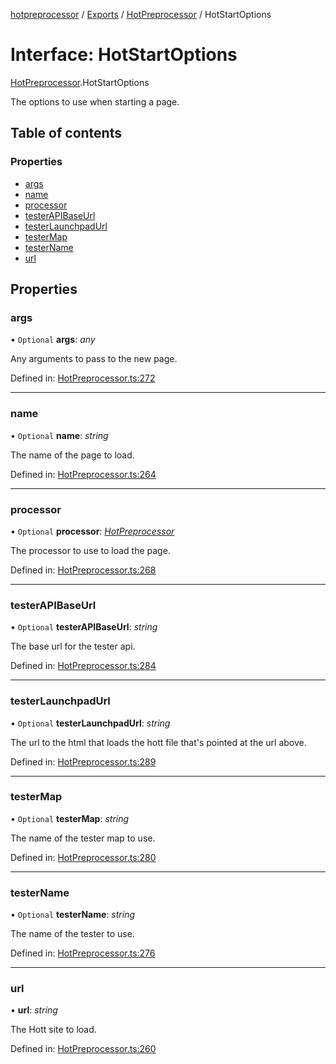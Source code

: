 [hotpreprocessor](../README.md) / [Exports](../modules.md) / [HotPreprocessor](../modules/hotpreprocessor.md) / HotStartOptions

# Interface: HotStartOptions

[HotPreprocessor](../modules/hotpreprocessor.md).HotStartOptions

The options to use when starting a page.

## Table of contents

### Properties

- [args](hotpreprocessor.hotstartoptions.md#args)
- [name](hotpreprocessor.hotstartoptions.md#name)
- [processor](hotpreprocessor.hotstartoptions.md#processor)
- [testerAPIBaseUrl](hotpreprocessor.hotstartoptions.md#testerapibaseurl)
- [testerLaunchpadUrl](hotpreprocessor.hotstartoptions.md#testerlaunchpadurl)
- [testerMap](hotpreprocessor.hotstartoptions.md#testermap)
- [testerName](hotpreprocessor.hotstartoptions.md#testername)
- [url](hotpreprocessor.hotstartoptions.md#url)

## Properties

### args

• `Optional` **args**: *any*

Any arguments to pass to the new page.

Defined in: [HotPreprocessor.ts:272](https://github.com/OurFreeLight/HotPreprocessor/blob/2227d35/src/HotPreprocessor.ts#L272)

___

### name

• `Optional` **name**: *string*

The name of the page to load.

Defined in: [HotPreprocessor.ts:264](https://github.com/OurFreeLight/HotPreprocessor/blob/2227d35/src/HotPreprocessor.ts#L264)

___

### processor

• `Optional` **processor**: [*HotPreprocessor*](../classes/hotpreprocessor.hotpreprocessor-1.md)

The processor to use to load the page.

Defined in: [HotPreprocessor.ts:268](https://github.com/OurFreeLight/HotPreprocessor/blob/2227d35/src/HotPreprocessor.ts#L268)

___

### testerAPIBaseUrl

• `Optional` **testerAPIBaseUrl**: *string*

The base url for the tester api.

Defined in: [HotPreprocessor.ts:284](https://github.com/OurFreeLight/HotPreprocessor/blob/2227d35/src/HotPreprocessor.ts#L284)

___

### testerLaunchpadUrl

• `Optional` **testerLaunchpadUrl**: *string*

The url to the html that loads the hott file that's
pointed at the url above.

Defined in: [HotPreprocessor.ts:289](https://github.com/OurFreeLight/HotPreprocessor/blob/2227d35/src/HotPreprocessor.ts#L289)

___

### testerMap

• `Optional` **testerMap**: *string*

The name of the tester map to use.

Defined in: [HotPreprocessor.ts:280](https://github.com/OurFreeLight/HotPreprocessor/blob/2227d35/src/HotPreprocessor.ts#L280)

___

### testerName

• `Optional` **testerName**: *string*

The name of the tester to use.

Defined in: [HotPreprocessor.ts:276](https://github.com/OurFreeLight/HotPreprocessor/blob/2227d35/src/HotPreprocessor.ts#L276)

___

### url

• **url**: *string*

The Hott site to load.

Defined in: [HotPreprocessor.ts:260](https://github.com/OurFreeLight/HotPreprocessor/blob/2227d35/src/HotPreprocessor.ts#L260)

